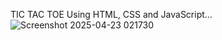 TIC TAC TOE Using HTML, CSS and JavaScript...
![Screenshot 2025-04-23 021730](https://github.com/user-attachments/assets/a9b265ec-3c52-41ef-ba0f-650a853970fe)
